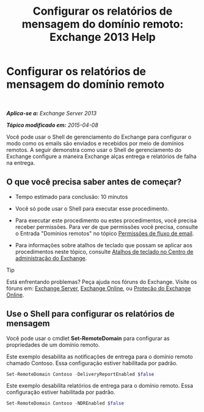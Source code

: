 ﻿---
title: 'Configurar os relatórios de mensagem do domínio remoto: Exchange 2013 Help'
TOCTitle: Configurar os relatórios de mensagem do domínio remoto
ms:assetid: 73dc686a-e7a3-44c7-b82f-f52ff9273199
ms:mtpsurl: https://technet.microsoft.com/pt-br/library/JJ649325(v=EXCHG.150)
ms:contentKeyID: 50485817
ms.date: 05/22/2018
mtps_version: v=EXCHG.150
ms.translationtype: MT
---

# Configurar os relatórios de mensagem do domínio remoto

 

_**Aplica-se a:** Exchange Server 2013_

_**Tópico modificado em:** 2015-04-08_

Você pode usar o Shell de gerenciamento do Exchange para configurar o modo como os emails são enviados e recebidos por meio de domínios remotos. A seguir demonstra como usar o Shell de gerenciamento do Exchange configure a maneira Exchange alças entrega e relatórios de falha na entrega.

## O que você precisa saber antes de começar?

  - Tempo estimado para conclusão: 10 minutos

  - Você só pode usar o Shell para executar esse procedimento.

  - Para executar este procedimento ou estes procedimentos, você precisa receber permissões. Para ver de que permissões você precisa, consulte o Entrada "Domínios remotos" no tópico [Permissões de fluxo de email](mail-flow-permissions-exchange-2013-help.md).

  - Para informações sobre atalhos de teclado que possam se aplicar aos procedimentos neste tópico, consulte [Atalhos de teclado no Centro de administração do Exchange](keyboard-shortcuts-in-the-exchange-admin-center-exchange-online-protection-help.md).


> [!TIP]
> Está enfrentando problemas? Peça ajuda nos fóruns do Exchange. Visite os fóruns em: <A href="https://go.microsoft.com/fwlink/p/?linkid=60612">Exchange Server</A>, <A href="https://go.microsoft.com/fwlink/p/?linkid=267542">Exchange Online</A>, ou <A href="https://go.microsoft.com/fwlink/p/?linkid=285351">Proteção do Exchange Online</A>.



## Use o Shell para configurar os relatórios de mensagem

Você pode usar o cmdlet **Set-RemoteDomain** para configurar as propriedades de um domínio remoto.

Este exemplo desabilita as notificações de entrega para o domínio remoto chamado Contoso. Essa configuração estiver habilitada por padrão.

```powershell
Set-RemoteDomain Contoso -DeliveryReportEnabled $false
```

Este exemplo desabilita relatórios de entrega para o domínio remoto. Essa configuração estiver habilitada por padrão.

```powershell
Set-RemoteDomain Contoso -NDREnabled $false
```

